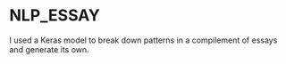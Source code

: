 # NLP_ESSAY
I used a Keras model to break down patterns in a compilement of essays and generate its own.
